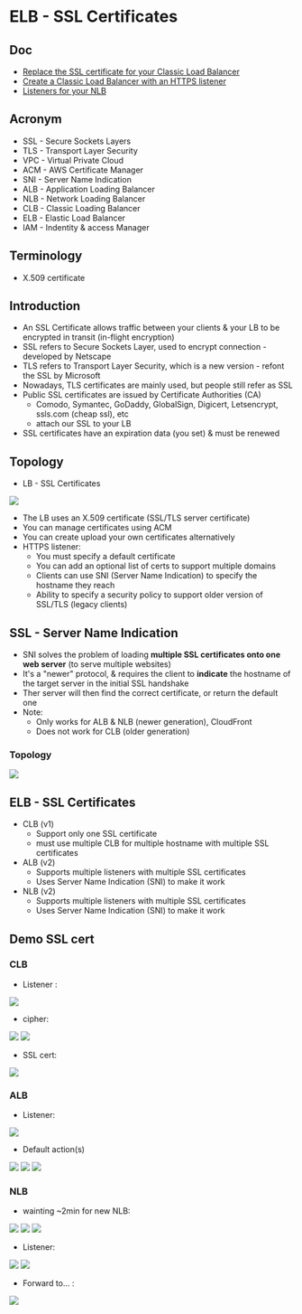 # ELB - SSL Certificates

## Doc
* [Replace the SSL certificate for your Classic Load Balancer](https://docs.aws.amazon.com/elasticloadbalancing/latest/classic/elb-update-ssl-cert.html?icmpid=docs_elb_console)
* [Create a Classic Load Balancer with an HTTPS listener](https://docs.aws.amazon.com/elasticloadbalancing/latest/classic/elb-create-https-ssl-load-balancer.html?icmpid=docs_elb_console#config-backend-auth)
* [Listeners for your NLB](https://docs.aws.amazon.com/elasticloadbalancing/latest/network/load-balancer-listeners.html)

## Acronym
* SSL - Secure Sockets Layers
* TLS - Transport Layer Security
* VPC - Virtual Private Cloud
* ACM - AWS Certificate Manager
* SNI - Server Name Indication
* ALB - Application Loading Balancer
* NLB - Network Loading Balancer
* CLB - Classic Loading Balancer
* ELB - Elastic Load Balancer
* IAM - Indentity & access Manager

## Terminology
* X.509 certificate

## Introduction
* An SSL Certificate allows traffic between your clients & your LB to be encrypted in transit (in-flight encryption)
* SSL refers to Secure Sockets Layer, used to encrypt connection - developed by Netscape
* TLS refers to Transport Layer Security, which is a new version - refont the SSL by Microsoft
* Nowadays, TLS certificates are mainly used, but people still refer as SSL
* Public SSL certificates are issued by Certificate Authorities (CA)
    * Comodo, Symantec, GoDaddy, GlobalSign, Digicert, Letsencrypt, ssls.com (cheap ssl), etc
    * attach our SSL to your LB
* SSL certificates have an expiration data (you set) & must be renewed

## Topology
* LB - SSL Certificates

[<img src="https://i.imgur.com/H2bAOjb.png">](https://i.imgur.com/H2bAOjb.png)

* The LB uses an X.509 certificate (SSL/TLS server certificate)
* You can manage certificates using ACM 
* You can create upload your own certificates alternatively
* HTTPS listener:
    * You must specify a default certificate
    * You can add an optional list of certs to support multiple domains
    * Clients can use SNI (Server Name Indication) to specify the hostname they reach
    * Ability to specify a security policy to support older version of SSL/TLS (legacy clients)
    
## SSL - Server Name Indication
* SNI solves the problem of loading **multiple SSL certificates onto one web server** (to serve multiple websites)
* It's a "newer" protocol, & requires the client to **indicate** the hostname of the target server in the initial SSL handshake
* Ther server will then find the correct certificate, or return the default one
* Note:
    * Only works for ALB & NLB (newer generation), CloudFront
    * Does not work for CLB (older generation)

### Topology
[<img src="https://i.imgur.com/rlPO149.png">](https://i.imgur.com/rlPO149.png)

## ELB - SSL Certificates
* CLB (v1)
    * Support only one SSL certificate
    * must use multiple CLB for multiple hostname with multiple SSL certificates
* ALB (v2)
    * Supports multiple listeners with multiple SSL certificates
    * Uses Server Name Indication (SNI) to make it work
* NLB (v2)
    * Supports multiple listeners with multiple SSL certificates
    * Uses Server Name Indication (SNI) to make it work
    
## Demo SSL cert
### CLB
* Listener :

[<img src="https://i.imgur.com/DlZ1QvD.png">](https://i.imgur.com/DlZ1QvD.png)

* cipher:

[<img src="https://i.imgur.com/EbHwEJb.png">](https://i.imgur.com/EbHwEJb.png)
[<img src="https://i.imgur.com/ec6OLau.png">](https://i.imgur.com/ec6OLau.png)

* SSL cert:

[<img src="https://i.imgur.com/7YKjhc0.png">](https://i.imgur.com/7YKjhc0.png)

### ALB
* Listener:

[<img src="https://i.imgur.com/sHT1n9t.png">](https://i.imgur.com/sHT1n9t.png)

* Default action(s)

[<img src="https://i.imgur.com/ZRnlpaP.png">](https://i.imgur.com/ZRnlpaP.png)
[<img src="https://i.imgur.com/jTw0rjr.png">](https://i.imgur.com/jTw0rjr.png)
[<img src="https://i.imgur.com/j9Ur9Bt.png">](https://i.imgur.com/j9Ur9Bt.png)

### NLB
* wainting ~2min for new NLB:

[<img src="https://i.imgur.com/hpbmjGA.png">](https://i.imgur.com/hpbmjGA.png)
[<img src="https://i.imgur.com/KPJm76D.png">](https://i.imgur.com/KPJm76D.png)
[<img src="https://i.imgur.com/dl0lxvn.png">](https://i.imgur.com/dl0lxvn.png)

* Listener:

[<img src="https://i.imgur.com/rDj4dCF.png">](https://i.imgur.com/rDj4dCF.png)
[<img src="https://i.imgur.com/1k25XqC.png">](https://i.imgur.com/1k25XqC.png)

* Forward to... :

[<img src="https://i.imgur.com/03QlfiU.png">](https://i.imgur.com/03QlfiU.png)
